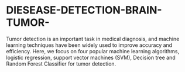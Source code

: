 # DIESEASE-DETECTION-BRAIN-TUMOR-
Tumor detection is an important task in medical diagnosis, and machine learning techniques have been widely used to improve accuracy and efficiency. Here, we focus on four popular machine learning algorithms, logistic regression, support vector machines (SVM), Decision tree and Random Forest Classifier for tumor detection.
